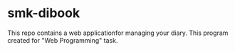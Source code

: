 # smk-dibook
This repo contains a web applicationfor managing your diary. This program created for "Web Programming" task.
